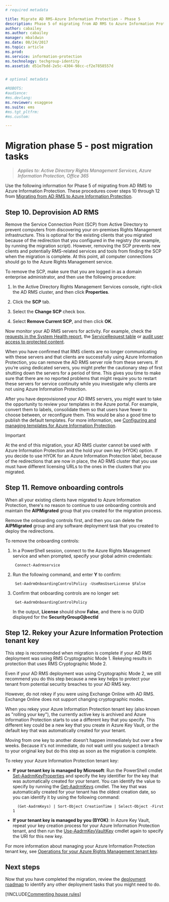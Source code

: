```yaml
---
# required metadata

title: Migrate AD RMS-Azure Information Protection - Phase 5
description: Phase 5 of migrating from AD RMS to Azure Information Protection, covering steps 10 through 12 from Migrating from AD RMS to Azure Information Protection.
author: cabailey
ms.author: cabailey
manager: mbaldwin
ms.date: 08/24/2017
ms.topic: article
ms.prod:
ms.service: information-protection
ms.technology: techgroup-identity
ms.assetid: d51e7bdd-2e5c-4304-98cc-cf2e7858557d


# optional metadata

#ROBOTS:
#audience:
#ms.devlang:
ms.reviewer: esaggese
ms.suite: ems
#ms.tgt_pltfrm:
#ms.custom:

---
```


# Migration phase 5 - post migration tasks

>*Applies to: Active Directory Rights Management Services, Azure Information Protection, Office 365*


Use the following information for Phase 5 of migrating from AD RMS to Azure Information Protection. These procedures cover steps 10 through 12 from [Migrating from AD RMS to Azure Information Protection](migrate-from-ad-rms-to-azure-rms.md).

## Step 10. Deprovision AD RMS

Remove the Service Connection Point (SCP) from Active Directory to prevent computers from discovering your on-premises Rights Management infrastructure. This is optional for the existing clients that you migrated because of the redirection that you configured in the registry (for example, by running the migration script). However, removing the SCP prevents new clients and potentially RMS-related services and tools from finding the SCP when the migration is complete. At this point, all computer connections should go to the Azure Rights Management service. 

To remove the SCP, make sure that you are logged in as a domain enterprise administrator, and then use the following procedure:

1. In the Active Directory Rights Management Services console, right-click the AD RMS cluster, and then click **Properties**.

2. Click the **SCP** tab.

3. Select the **Change SCP** check box.

4. Select **Remove Current SCP**, and then click **OK**.

Now monitor your AD RMS servers for activity. For example, check the [requests in the System Health report](https://technet.microsoft.com/library/ee221012%28v=ws.10%29.aspx), the [ServiceRequest table](http://technet.microsoft.com/library/dd772686%28v=ws.10%29.aspx) or [audit user access to protected content](http://social.technet.microsoft.com/wiki/contents/articles/3440.ad-rms-frequently-asked-questions-faq.aspx). 

When you have confirmed that RMS clients are no longer communicating with these servers and that clients are successfully using Azure Information Protection, you can remove the AD RMS server role from these servers. If you’re using dedicated servers, you might prefer the cautionary step of first shutting down the servers for a period of time. This gives you time to make sure that there are no reported problems that might require you to restart these servers for service continuity while you investigate why clients are not using Azure Information Protection.

After you have deprovisioned your AD RMS servers, you might want to take the opportunity to review your templates in the Azure portal. For example, convert them to labels, consolidate them so that users have fewer to choose between, or reconfigure them. This would be also a good time to publish the default templates. For more information, see [Configuring and managing templates for Azure Information Protection](../deploy-use/configure-policy-templates.md).

>[!IMPORTANT]
> At the end of this migration, your AD RMS cluster cannot be used with Azure Information Protection and the hold your own key (HYOK) option. If you decide to use HYOK for an Azure Information Protection label, because of the redirections that are now in place, the AD RMS cluster that you use must have different licensing URLs to the ones in the clusters that you migrated.

## Step 11. Remove onboarding controls

When all your existing clients have migrated to Azure Information Protection, there's no reason to continue to use onboarding controls and maintain the **AIPMigrated** group that you created for the migration process. 

Remove the onboarding controls first, and then you can delete the **AIPMigrated** group and any software deployment task that you created to deploy the redirections.

To remove the onboarding controls:

1. In a PowerShell session, connect to the Azure Rights Management service and when prompted, specify your global admin credentials:

		Connect-Aadrmservice

2. Run the following command, and enter **Y** to confirm:

		Set-AadrmOnboardingControlPolicy -UseRmsUserLicense $False

3. Confirm that onboarding controls are no longer set:

		Get-AadrmOnboardingControlPolicy

    In the output, **License** should show **False**, and there is no GUID displayed for the **SecurityGroupOjbectId**

## Step 12. Rekey your Azure Information Protection tenant key

This step is recommended when migration is complete if your AD RMS deployment was using RMS Cryptographic Mode 1. Rekeying results in protection that uses RMS Cryptographic Mode 2. 

Even if your AD RMS deployment was using Cryptographic Mode 2, we still recommend you do this step because a new key helps to protect your tenant from potential security breaches to your AD RMS key.

However, do not rekey if you were using Exchange Online with AD RMS. Exchange Online does not support changing cryptographic modes. 

When you rekey your Azure Information Protection tenant key (also known as "rolling your key"), the currently active key is archived and Azure Information Protection starts to use a different key that you specify. This different key could be a new key that you create in Azure Key Vault, or the default key that was automatically created for your tenant.

Moving from one key to another doesn’t happen immediately but over a few weeks. Because it's not immediate, do not wait until you suspect a breach to your original key but do this step as soon as the migration is complete.

To rekey your Azure Information Protection tenant key:

- **If your tenant key is managed by Microsoft**: Run the PowerShell cmdlet [Set-AadrmKeyProperties](/powershell/module/aadrm/set-aadrmkeyproperties) and specify the key identifier for the key that was automatically created for your tenant. You can identify the value to specify by running the [Get-AadrmKeys](/powershell/module/aadrm/get-aadrmkeys) cmdlet. The key that was automatically created for your tenant has the oldest creation date, so you can identify it by using the following command:
    
    	(Get-AadrmKeys) | Sort-Object CreationTime | Select-Object -First 1

- **If your tenant key is managed by you (BYOK)**: In Azure Key Vault, repeat your key creation process for your Azure Information Protection tenant, and then run the [Use-AadrmKeyVaultKey](/powershell/aadrm/vlatest/use-aadrmkeyvaultkey) cmdlet again to specify the URI for this new key. 

For more information about managing your Azure Information Protection tenant key, see [Operations for your Azure Rights Management tenant key](../deploy-use/operations-tenant-key.md).

## Next steps

Now that you have completed the migration, review the [deployment roadmap](deployment-roadmap.md) to identify any other deployment tasks that you might need to do.

[!INCLUDE[Commenting house rules](../includes/houserules.md)]
